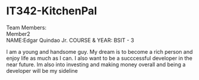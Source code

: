 # IT342-KitchenPal

Team Members:  
Member2  
NAME:Edgar Quindao Jr. 
COURSE & YEAR: BSIT - 3 

I am a young and handsome guy. My dream is to become a rich person and enjoy life as much as I can. I also want to be a succcessful developer in the near future. Im also into investing and making money overall and being a developer will be my sideline
